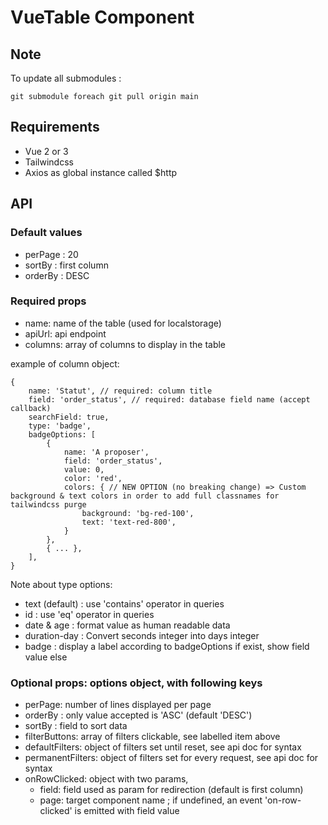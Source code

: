 # VueTable Component

## Note 

To update all submodules :
```
git submodule foreach git pull origin main
```

## Requirements

- Vue 2 or 3
- Tailwindcss
- Axios as global instance called $http

## API

### Default values

- perPage : 20
- sortBy : first column
- orderBy : DESC

### Required props

- name: name of the table (used for localstorage)
- apiUrl: api endpoint
- columns: array of columns to display in the table

example of column object:
```
{
    name: 'Statut', // required: column title
    field: 'order_status', // required: database field name (accept callback)
    searchField: true,
    type: 'badge',
    badgeOptions: [
        {
            name: 'A proposer',
            field: 'order_status',
            value: 0,
            color: 'red',
            colors: { // NEW OPTION (no breaking change) => Custom background & text colors in order to add full classnames for tailwindcss purge
                background: 'bg-red-100',
                text: 'text-red-800',
            }
        },
        { ... },
    ], 
}
```

Note about type options: 
- text (default) : use 'contains' operator in queries 
- id : use 'eq' operator in queries
- date & age : format value as human readable data
- duration-day : Convert seconds integer into days integer
- badge : display a label according to badgeOptions if exist, show field value else


### Optional props: options object, with following keys

- perPage: number of lines displayed per page
- orderBy : only value accepted is 'ASC' (default 'DESC')
- sortBy : field to sort data
- filterButtons: array of filters clickable, see labelled item above
- defaultFilters: object of filters set until reset, see api doc for syntax
- permanentFilters: object of filters set for every request, see api doc for syntax
- onRowClicked: object with two params,
  - field: field used as param for redirection (default is first column)
  - page: target component name ; if undefined, an event 'on-row-clicked' is emitted with field value


